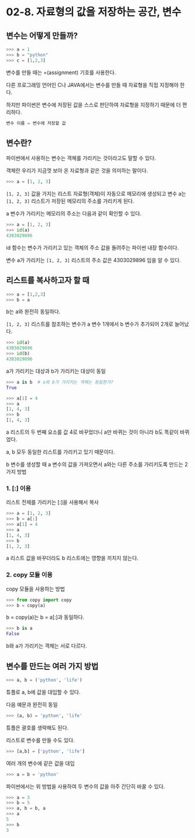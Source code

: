 # 02-8. 자료형의 값을 저장하는 공간, 변수

## 변수는 어떻게 만들까?

```python
>>> a = 1
>>> b = "python"
>>> c = [1,2,3]
```

변수를 만들 때는 =(assignment) 기호를 사용한다.

다른 프로그래밍 언어인 C나 JAVA에서는 변수를 만들 때 자료형을 직접 지정해야 한다.

하지만 파이썬은 변수에 저장된 값을 스스로 판단하여 자료형을 지정하기 때문에 더 편리하다.

```python
변수 이름 = 변수에 저장할 값
```



## 변수란?

파이썬에서 사용하는 변수는 객체를 가리키는 것이라고도 말할 수 있다.

객체란 우리가 지금껏 보아 온 자료형과 같은 것을 의미하는 말이다.

```python
>>> a = [1, 2, 3]
```

`[1, 2, 3]` 값을 가지는 리스트 자료형(객체)이 자동으로 메모리에 생성되고 변수 a는 `[1, 2, 3]` 리스트가 저장된 메모리의 주소를 가리키게 된다.

a 변수가 가리키는 메모리의 주소는 다음과 같이 확인할 수 있다.

```python
>>> a = [1, 2, 3]
>>> id(a)
4303029896
```

id 함수는 변수가 가리키고 있는 객체의 주소 값을 돌려주는 파이썬 내장 함수이다.

변수 a가 가리키는 `[1, 2, 3]` 리스트의 주소 값은 4303029896 임을 알 수 있다.



## 리스트를 복사하고자 할 때

```python
>>> a = [1,2,3]
>>> b = a
```

b는 a와 완전히 동일하다.

`[1, 2, 3]` 리스트를 참조하는 변수가 a 변수 1개에서 b 변수가 추가되어 2개로 늘어났다.



```python
>>> id(a)
4303029896
>>> id(b)
4303029896
```

a가 가리키는 대상과 b가 가리키는 대상이 동일



```python
>>> a is b  # a와 b가 가리키는 객체는 동일한가?
True
```



```python
>>> a[1] = 4
>>> a
[1, 4, 3]
>>> b
[1, 4, 3]
```

a 리스트의 두 번째 요소를 값 4로 바꾸었더니 a만 바뀌는 것이 아니라 b도 똑같이 바뀌었다.

a, b 모두 동일한 리스트를 가리키고 있기 때문이다.



b 변수를 생성할 때 a 변수의 값을 가져오면서 a와는 다른 주소를 가리키도록 만드는 2가지 방법

### 1. [:] 이용

리스트 전체를 가리키는 [:]을 사용해서 복사

```python
>>> a = [1, 2, 3]
>>> b = a[:]
>>> a[1] = 4
>>> a
[1, 4, 3]
>>> b
[1, 2, 3]
```

a 리스트 값을 바꾸더라도 b 리스트에는 영향을 끼치지 않는다.



### 2. copy 모듈 이용

copy 모듈을 사용하는 방법

```python
>>> from copy import copy
>>> b = copy(a)
```

b = copy(a)는 b = a[:]과 동일하다.



```python
>>> b is a
False
```

b와 a가 가리키는 객체는 서로 다르다.



## 변수를 만드는 여러 가지 방법

```python
>>> a, b = ('python', 'life')
```

튜플로 a, b에 값을 대입할 수 있다.

다음 예문과 완전히 동일

```python
>>> (a, b) = 'python', 'life'
```

튜플은 괄호를 생략해도 된다.



리스트로 변수를 만들 수도 있다.

```python
>>> [a,b] = ['python', 'life']
```



여러 개의 변수에 같은 값을 대입

```python
>>> a = b = 'python'
```



파이썬에서는 위 방법을 사용하여 두 변수의 값을 아주 간단히 바꿀 수 있다.

```python
>>> a = 3
>>> b = 5
>>> a, b = b, a
>>> a
5
>>> b
3
```

